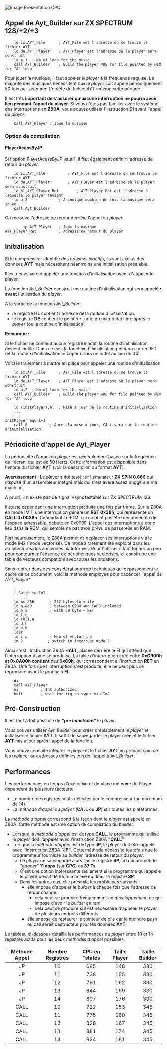 ![Image Presentation CPC](../../images/ZX128PRES.jpg)

## Appel de Ayt_Builder sur ZX SPECTRUM 128/+2/+3

		ld ix,AYT_File		; AYT_File est l'adresse où se trouve le fichier AYT
		ld de,AYT_Player	; AYT_Player est l'adresse où le player sera construit
        ld a,1	; Nb of loop for the music
		call AYT_Builder	; Build the player @DE for file pointed by @IX for "A" loop

Pour jouer la musique, il faut appeler le *player* à la fréquence requise. 
La majorité des musiques nécessitent que le *player* soit appelé périodiquement 50 fois par seconde.
L'entête du fichier *AYT* indique cette période. 

Il est très **important de s'assurer qu'aucune interruption ne pourra avoir lieu pendant l'appel du player**. Si vous n'êtes pas familier avec le système des interruptions en **Z80A**, vous pouvez utiliser l'instruction **DI** avant l'appel du *player*.

		call AYT_Player	; Joue la musique

### Option de compilation
#### PlayerAcessByJP

Si l'option PlayerAcessByJP vaut 1, il faut également définir l'adresse de retour du *player*.

		ld ix,AYT_File			; AYT_File est l'adresse où se trouve le fichier AYT
		ld de,AYT_Player		; AYT_Player est l'adresse où le player sera construit
		ld hl,AYT_Player_Ret		; AYT_Player_Ret est l'adresse à laquelle le player revient
		ld a,2				; A indique combien de fois la musique sera jouée
		call Ayt_Builder

On retrouve l'adresse de retour derrière l'appel du *player* 

			jp AYT_Player	; Joue la musique
	AYT_Player_Ret			; Adresse de retour du player

## Initialisation
Si le compresseur identifie des registres *inactifs*, ils sont exclus des données **AYT** mais nécessitent néanmoins une initialisation préalable.

Il est nécessaire d'appeler une fonction d'initialisation avant d'appeler le player.

La fonction *Ayt_Builder* construit une routine d'initialisation qui sera appelée **avant** l'utilisation du *player*.

A la sortie de la fonction *Ayt_Builder*:
- le registre **HL** contient l'adresse de la routine d'initialisation.
- le registre **DE** contient le pointeur sur le premier octet libre après le *player* (ou la routine d'initialisation).

**Remarque :**

Si le fichier ne contient aucun registre inactif, la routine d'initialisation devient inutile.
Dans ce cas, la fonction d'initialisation pointera sur un RET (et la routine d'initialisation occupera alors un octet au lieu de 34).

Voici le traitement à mettre en place pour appeler une routine d'initialisation 

		ld ix,AYT_File		; AYT_File est l'adresse où se trouve le fichier AYT
		ld de,AYT_Player	; AYT_Player est l'adresse où le player sera construit
        ld a,2	; Nb of loop for the music
		call AYT_Builder	; Build the player @DE for file pointed by @IX for "A" loop

		ld (InitPlayer),hl	; Mise a jour de la routine d'initialisation
		...
		...
	InitPlayer equ $+1
		call 0			; Après la mise à jour, CALL sera sur la routine d'initialisation

## Périodicité d'appel de Ayt_Player
La périodicité d'appel du *player* est généralement basée sur la fréquence de l'écran, qui est de 50 Hertz. 
Cette information est disponible dans l'entête du fichier **AYT** (voir la description du format **AYT**).

**Avertissement :** Le player a été testé sur l'émulateur **ZX SPIN 0.666** qui dispose d'un assembleur intégré mais qui s'est avéré assez buggé sur ma machine.

A priori, il n'existe pas de signal Vsync testable sur ZX SPECTRUM 128.

Il existe cependant une interruption produite une fois par frame.
Sur le Z80A en mode IM 1, une interruption génère un **RST 0x38h**, qui représente un **CALL 0x0038h**.
Cependant la ROM, qui ne peut pas être déconnectée de l'espace adressable, débute en 0x0000.
L'appel des interruptions a donc lieu dans la ROM, qui semble ne pas avoir prévu de passerelle en RAM.

Fort heureusement, le Z80A permet de déplacer ses interruptions via le mode IM2 (mode vectorisé).
Ce mode a rarement été exploité dans les architectures des anciennes plateformes.
Pour l'utiliser il faut tricher un peu pour contourner l'absence de périphériques vectorisés, et construire une table de vecteurs compatible avec toutes les situations.

Sans rentrer dans des considérations trop techniques qui dépasseraient le cadre de ce document, voici la méthode employée pour cadencer l'appel de *AYT_Player**

		;
		; Swith to Im2
            ; 
		ld bc,256		; 257 bytes to write
		ld a,&c9		; between C900 and CA00 included
		ld h,a			; with C9 byte = RET
		ld l,c
		ld (hl),a
		ld d,h
		ld e,b
		ldir
		ld i,a			; Msb of vector tab
		im 2           ; switch to interrupt mode 2

Ainsi c'est l'instruction Z80A **HALT**, placée derrière le EI qui attend que l'interruption Vsync se produise.
La table d'interruption créé entre **0xC900h et 0xCA00h contient** des **0xC9h**, qui correspondent à l'instruction **RET** en Z80A.
Une fois que l'interruption s'est produite, elle ne peut plus se reproduire avant le prochain **EI**.

		di
		call AYT_Player
		ei			; Int authorized
		halt		; wait for irq on vsync via Im2

## Pré-Construction
Il est tout à fait possible de ***"pré construire"*** le *player*.

Vous pouvez utiliser *Ayt_Builder* pour créer préalablement le *player* et initialiser le fichier **AYT**.
Il suffit de sauvegarder le player créé et le fichier **AYT** mis à jour après l'appel de la fonction.

Vous pouvez ensuite intégrer le *player* et le fichier **AYT** en prenant soin de les replacer aux adresses définies lors de l'appel à *Ayt_Builder*.

## Performances

Les performances en temps d'exécution et de place mémoire du Player dépendent de plusieurs facteurs:
- Le nombre de registres actifs détectés par le compresseur (au maximum de 14).
- La *méthode d'appel* du *player* (**CALL** ou **JP**) sur toutes les plateformes.

La *méthode d'appel* correspond à la façon dont le *player* est appelé en Z80A.
Cette méthode est une option de compilation du *builder*.
- Lorsque la *méthode d'appel* est de type **CALL**, le programme qui utilise le *player* doit l'appeler avec l'instruction Z80A **"CALL"**
- Lorsque la *méthode d'appel* est de type **JP**, le *player* doit être appelé avec l'instruction Z80A **"JP"**. Cette méthode nécessite toutefois que le programmeur fournisse au *builder* l'adresse de retour du *player*.
  - Le *player* ne sauvegarde alors pas le registre **SP**, ce qui permet de *"gagner"* **11 nops** (sur **CPC**) ou **37 Ts**.
  - C'est une option intéressante seulement si le programme qui appelle le player devait de toute manière modifier le registre **SP**.
  - Dans les autres cas, elle présente les problèmes suivants :
    - elle impose d'appeler le *builder* à chaque fois que l'adresse de retour change :
      - cela peut se produire fréquemment en *développement*, ce qui impose d'avoir le *builder* en ram.
      - cela peut se produire si il est nécessaire d'appeler le *player* de plusieurs endroits différents.
    - elle impose de restaurer le pointeur de pile car le moindre push ou call serait destructeur pour les données **AYT**.
  
Le tableau ci-dessous détaille les performances du *player* entre 10 et 14 registres actifs pour les deux *méthodes d'appel* possibles.


| Méthode Appel | Nombre Registres | CPU en Tstates | Taille Player | Taille Builder |
| :-----------: | :--------------: | :---------: | :-----------: | :------------: |
| JP            | 10               | 685         | 148           | 330            |
| JP            | 11               | 738         | 155           | 330            |    
| JP            | 12               | 791         | 162           | 330            |        
| JP            | 13               | 844         | 169           | 330            |        
| JP            | 14               | 897         | 176           | 330            |  
| CALL          | 10               | 722         | 153           | 345            |
| CALL          | 11               | 775         | 160           | 345            |
| CALL          | 12               | 828         | 167           | 345            |
| CALL          | 13               | 881         | 174           | 345            |
| CALL          | 14               | 934         | 181           | 345            |





